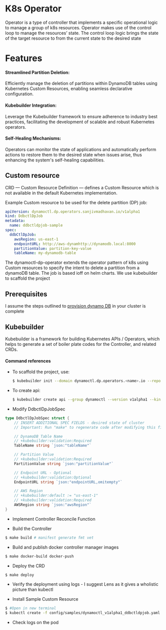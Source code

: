 # K8s Operator

Operator is a type of controller that implements a specific operational logic to manage a group of k8s resources. Operator makes use of the control loop to manage the resources’ state. The control loop logic brings the state of the target resource to from the current state to the desired state

# Features
#### Streamlined Partition Deletion:
Efficiently manage the deletion of partitions within DynamoDB tables using Kubernetes Custom Resources, enabling seamless declarative configuration.

#### Kubebuilder Integration:
Leverage the Kubebuilder framework to ensure adherence to industry best practices, facilitating the development of scalable and robust Kubernetes operators.

#### Self-Healing Mechanisms:
Operators can monitor the state of applications and automatically perform actions to restore them to the desired state when issues arise, thus enhancing the system's self-healing capabilities.

## Custom resource

CRD — Custom Resource Definition — defines a Custom Resource which is not available in the default Kubernetes implementation.

Example Custom resource to be used for the delete partition (DP) job:

```yaml
apiVersion: dynamoctl.dp.operators.sanjivmadhavan.io/v1alpha1
kind: DdbctlDpJob
metadata:
  name: ddbctldpjob-sample
spec:
  ddbCtlDpJob:
    awsRegion: us-east-1
    endpointURL: http://aws-dynamhttp://dynamodb.local:8000
    partitionValue: partition-key-value
    tableName: my-dynamodb-table
```

The dynamoctl-dp-operator extends the operator pattern of k8s using Custom resources to specify the intent to delete a partition from a dynamoDB table. The job is based ioff on helm charts. We use kubebuilder to scaffold the project

## Prerequisites

I assume the steps outlined to [provision dynamo DB](https://github.com/Sanjiv-Madhavan/dynamoDb-helm-charts) in your cluster is complete

## Kubebuilder
Kubebuilder is a framework for building Kubernetes APIs / Operators, which helps to generate a set of boiler plate codes for the Controller, and related CRDs.

#### Command references
- To scaffold the project, use:

  ```bash
  $ kubebuilder init --domain dynamoctl.dp.operators.<name>.io --repo <your-github-repo>
  ```

- To create api:

  ```bash
  $ kubebuilder create api --group dynamoctl --version v1alpha1 --kind DdbctlDpJob
  ```

- Modify DdbctlDpJobSpec

```go
type DdbctlDpJobSpec struct {
	// INSERT ADDITIONAL SPEC FIELDS - desired state of cluster
	// Important: Run "make" to regenerate code after modifying this file

	// DynamoDB Table Name
	// +kubebuilder:validation:Required
	TableName string `json:"tableName"`

	// Partition Value
	// +kubebuilder:validation:Required
	PartitionValue string `json:"partitionValue"`

	// Endpoint URL - Optional
	// +kubebuilder:validation:Optional
	EndpointURL string `json:"endpointURL,omitempty"`

	// AWS Region
	// +kubebuilder:default := "us-east-1"
	// +kubebuilder:validation:Required
	AWSRegion string `json:"awsRegion"`
}
```

- Implement Controller Reconcile Function

- Build the Controller 

```bash
$ make build # manifest generate fmt vet
```

- Build and publish docker controller manager images

```bash
$ make docker-build docker-push
```

- Deploy the CRD

```bash
$ make deploy
```

- Verify the deployment using logs - I suggest Lens as it gives a wholistic picture than kubectl

- Install Sample Custom Resource

```bash
$ #Open in new terminal
$ kubectl create -f config/samples/dynamoctl_v1alpha1_ddbctldpjob.yaml
```

- Check logs on the pod
